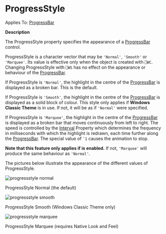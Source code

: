 




<h1 class="heading"><span class="name">ProgressStyle</span></h1>

Applies To: [ProgressBar](../a-z/progressbar.md)


**Description**


The ProgressStyle property specifies the appearance of a [ProgressBar](../a-z/progressbar.md) control.


ProgressStyle is a character vector that may be `'Normal'`, `'Smooth'` or `'Marquee'`. Its value is effective only when the object is created with `⎕WC`. Changing ProgressStyle with `⎕WS` has no effect on the appearance or behaviour of the [ProgressBar](../a-z/progressbar.md).



If ProgressStyle is `'Normal'`, the highlight in the centre of the [ProgressBar](../a-z/progressbar.md) is displayed as a broken bar. This is the default.


If ProgressStyle is `'Smooth'`, the highlight in the centre of the [ProgressBar](../a-z/progressbar.md) is displayed as a solid block of colour. This style only applies if **Windows Classic Theme** is in use. If not, it will be as if  `'Normal'` were specified.


If ProgressStyle is `'Marquee'`,  the highlight in the centre of the [ProgressBar](../a-z/progressbar.md) is displayed as a broken bar that moves continuously from left to right. The speed is controlled by the [Interval](../a-z/interval.md) Property which determines the frequency in milliseconds with which the highlight is redrawn, each time further along the [ProgressBar](../a-z/progressbar.md). The special value of `¯1` causes the animation to stop.


**Note that this feature only applies if is enabled.**
 If not,  `'Marquee'` will produce the same behaviour as `'Normal'`.


The pictures below illustrate the appearance of the different values of ProgressStyle.



![progressstyle normal](../img/progressstyle-normal.png)


ProgressStyle Normal (the default)




![progressstyle smooth](../img/progressstyle-smooth.png)


ProgressStyle Smooth (Windows Classic Theme only)




![progressstyle marquee](../img/progressstyle-marquee.png)



ProgressStyle Marquee (requires Native Look and Feel)


